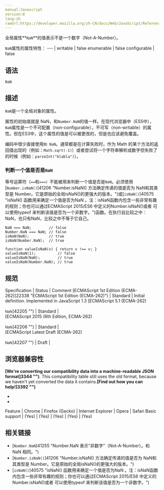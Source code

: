 ```yaml
---
manual:Javascript
version:0
lang:zh
rawUrl:https://developer.mozilla.org/zh-CN/docs/Web/JavaScript/Reference/Global_Objects/NaN#
---
```






全局属性**`NaN`**的值表示不是一个数字（Not-A-Number）。


`NaN`属性的属性特性： 
 ---  | 
writable | false 
enumerable | false 
configurable | false 


## 语法<a name="语法"></a>

```
NaN
```

## 描述<a name="Description"></a>


`NaN`是一个全局对象的属性。



属性的初始值就是 NaN，和`Number.NaN`的值一样。在现代浏览器中（ES5中），`NaN`属性是一个不可配置（non-configurable），不可写（non-writable）的属性。但在ES3中，这个属性的值是可以被更改的，但是也应该避免覆盖。



编码中很少直接使用`到 NaN`。通常都是在计算失败时，作为 Math 的某个方法的返回值出现的（例如：`Math.sqrt(-1)`）或者尝试将一个字符串解析成数字但失败了的时候（例如：`parseInt("blabla")`）。


### 判断一个值是否是`NaN`<a name="判断一个值是否是NaN"></a>


等号运算符（`==`和`===）`不能被用来判断一个值是否是`NaN`。必须使用[`Number.isNaN()`]41206 "Number.isNaN() 方法确定传递的值是否为 NaN和其类型是 Number。它是原始的全局isNaN()的更强大的版本。")或[`isNaN()`]40575 "isNaN() 函数用来确定一个值是否为NaN 。注：isNaN函数内包含一些非常有趣的规则；你也可以通过ECMAScript 2015/ES6 中定义的Number.isNaN()或者 可以使用typeof 来判断该值是否为一个非数字。")函数。在执行自比较之中：NaN，也只有NaN，比较之中不等于它自己。


```
NaN === NaN;        // false
Number.NaN === NaN; // false
isNaN(NaN);         // true
isNaN(Number.NaN);  // true

function valueIsNaN(v) { return v !== v; }
valueIsNaN(1);          // false
valueIsNaN(NaN);        // true
valueIsNaN(Number.NaN); // true
```

## 规范<a name="规范"></a>

Specification | Status | Comment 
[ECMAScript 1st Edition (ECMA-262)]22338 "ECMAScript 1st Edition (ECMA-262)") | Standard | Initial definition. Implemented in JavaScript 1.3 
[ECMAScript 5.1 (ECMA-262)<br></br><small>NaN</small>]42205 "") | Standard |  
[ECMAScript 2015 (6th Edition, ECMA-262)<br></br><small>NaN</small>]42206 "") | Standard |  
[ECMAScript Latest Draft (ECMA-262)<br></br><small>NaN</small>]42207 "") | Draft |  


## 浏览器兼容性<a name="浏览器兼容性"></a>


**[We&#39;re converting our compatibility data into a machine-readable JSON format]3344 "")**. This compatibility table still uses the old format, because we haven&#39;t yet converted the data it contains.**[Find out how you can help!]3392 "")**


* 
* 

Feature | Chrome | Firefox (Gecko) | Internet Explorer | Opera | Safari 
Basic support | (Yes) | (Yes) | (Yes) | (Yes) | (Yes) 




## 相关链接<a name="See_also"></a>

* [`Number.NaN`]41255 "Number.NaN 表示“非数字”（Not-A-Number）。和 NaN 相同。")
* [`Number.isNaN()`]41206 "Number.isNaN() 方法确定传递的值是否为 NaN和其类型是 Number。它是原始的全局isNaN()的更强大的版本。")
* [`isNaN()`]40575 "isNaN() 函数用来确定一个值是否为NaN 。注：isNaN函数内包含一些非常有趣的规则；你也可以通过ECMAScript 2015/ES6 中定义的Number.isNaN()或者 可以使用typeof 来判断该值是否为一个非数字。")



